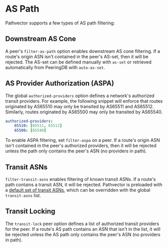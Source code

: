 # AS Path

Pathvector supports a few types of AS path filtering:

## Downstream AS Cone

A peer's `filter-as-path` option enables downstream AS cone filtering. If a route's origin ASN isn't contained in the peer's AS-set, then it will be rejected. The AS-set can be defined manually with `as-set` or retrieved automatically from PeeringDB with `auto-as-set`.

## AS Provider Authorization (ASPA)

The global `authorized-providers` option defines a network's authorized transit providers. For example, the following snippet will enforce that routes originated by AS65510 may only be transited by AS65511 and AS65512. Similarly, routes originated by AS65500 may only be transited by AS65540.

```yaml
authorized-providers:
    65510: [65511, 65512]
    65500: [65540]
```

To enable ASPA filtering, set `filter-aspa` on a peer. If a route's origin ASN isn't contained in the peer's authorized providers, then it will be rejected unless the path only contains the peer's ASN (no providers in path).

## Transit ASNs

`filter-transit-asns` enables filtering of known transit ASNs. If a route's path contains a transit ASN, it will be rejected. Pathvector is preloaded with a [default set of transit ASNs](https://github.com/natesales/pathvector/blob/main/pkg/config/config.go), which can be overridden with the global `transit-asns` list.

## Transit Locking

The `transit-lock` peer option defines a list of authorized transit providers for the peer. If a route's AS path contains an ASN that isn't in the list, it will be rejected unless the AS path only contains the peer's ASN (no providers in path).
